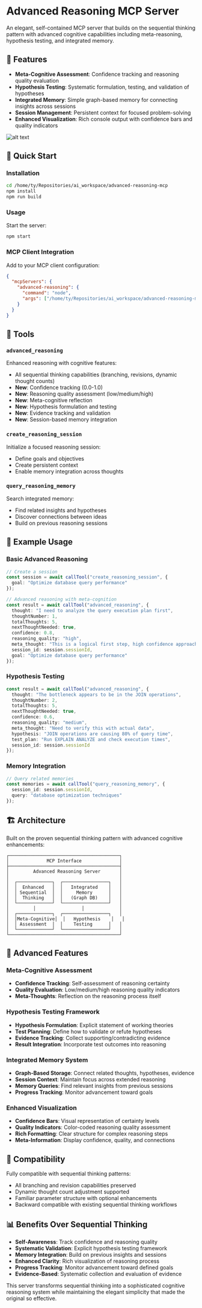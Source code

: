 # Advanced Reasoning MCP Server

An elegant, self-contained MCP server that builds on the sequential thinking pattern with advanced cognitive capabilities including meta-reasoning, hypothesis testing, and integrated memory.

## 🧠 Features

- **Meta-Cognitive Assessment**: Confidence tracking and reasoning quality evaluation
- **Hypothesis Testing**: Systematic formulation, testing, and validation of hypotheses
- **Integrated Memory**: Simple graph-based memory for connecting insights across sessions
- **Session Management**: Persistent context for focused problem-solving
- **Enhanced Visualization**: Rich console output with confidence bars and quality indicators

![alt text](image.png)

## 🚀 Quick Start

### Installation

```bash
cd /home/ty/Repositories/ai_workspace/advanced-reasoning-mcp
npm install
npm run build
```

### Usage

Start the server:
```bash
npm start
```

### MCP Client Integration

Add to your MCP client configuration:
```json
{
  "mcpServers": {
    "advanced-reasoning": {
      "command": "node",
      "args": ["/home/ty/Repositories/ai_workspace/advanced-reasoning-mcp/build/index.js"]
    }
  }
}
```

## 🔧 Tools

### `advanced_reasoning`
Enhanced reasoning with cognitive features:
- All sequential thinking capabilities (branching, revisions, dynamic thought counts)
- **New**: Confidence tracking (0.0-1.0)
- **New**: Reasoning quality assessment (low/medium/high)
- **New**: Meta-cognitive reflection
- **New**: Hypothesis formulation and testing
- **New**: Evidence tracking and validation
- **New**: Session-based memory integration

### `create_reasoning_session`
Initialize a focused reasoning session:
- Define goals and objectives
- Create persistent context
- Enable memory integration across thoughts

### `query_reasoning_memory`
Search integrated memory:
- Find related insights and hypotheses
- Discover connections between ideas
- Build on previous reasoning sessions

## 📝 Example Usage

### Basic Advanced Reasoning
```typescript
// Create a session
const session = await callTool("create_reasoning_session", {
  goal: "Optimize database query performance"
});

// Advanced reasoning with meta-cognition
const result = await callTool("advanced_reasoning", {
  thought: "I need to analyze the query execution plan first",
  thoughtNumber: 1,
  totalThoughts: 5,
  nextThoughtNeeded: true,
  confidence: 0.8,
  reasoning_quality: "high",
  meta_thought: "This is a logical first step, high confidence approach",
  session_id: session.sessionId,
  goal: "Optimize database query performance"
});
```

### Hypothesis Testing
```typescript
const result = await callTool("advanced_reasoning", {
  thought: "The bottleneck appears to be in the JOIN operations",
  thoughtNumber: 2,
  totalThoughts: 5,
  nextThoughtNeeded: true,
  confidence: 0.6,
  reasoning_quality: "medium",
  meta_thought: "Need to verify this with actual data",
  hypothesis: "JOIN operations are causing 80% of query time",
  test_plan: "Run EXPLAIN ANALYZE and check execution times",
  session_id: session.sessionId
});
```

### Memory Integration
```typescript
// Query related memories
const memories = await callTool("query_reasoning_memory", {
  session_id: session.sessionId,
  query: "database optimization techniques"
});
```

## 🏗️ Architecture

Built on the proven sequential thinking pattern with advanced cognitive enhancements:

```
┌─────────────────────────────────────────┐
│              MCP Interface              │
├─────────────────────────────────────────┤
│         Advanced Reasoning Server       │
│                                         │
│  ┌─────────────┐  ┌─────────────────┐   │
│  │  Enhanced   │  │   Integrated    │   │
│  │ Sequential  │  │     Memory      │   │
│  │  Thinking   │  │   (Graph DB)    │   │
│  └─────────────┘  └─────────────────┘   │
│         │                 │             │
│  ┌─────────────┐  ┌─────────────────┐   │
│  │Meta-Cognitive│  │   Hypothesis    │   │
│  │ Assessment  │  │    Testing      │   │
│  └─────────────┘  └─────────────────┘   │
└─────────────────────────────────────────┘
```

## 🎯 Advanced Features

### Meta-Cognitive Assessment
- **Confidence Tracking**: Self-assessment of reasoning certainty
- **Quality Evaluation**: Low/medium/high reasoning quality indicators
- **Meta-Thoughts**: Reflection on the reasoning process itself

### Hypothesis Testing Framework
- **Hypothesis Formulation**: Explicit statement of working theories
- **Test Planning**: Define how to validate or refute hypotheses
- **Evidence Tracking**: Collect supporting/contradicting evidence
- **Result Integration**: Incorporate test outcomes into reasoning

### Integrated Memory System
- **Graph-Based Storage**: Connect related thoughts, hypotheses, evidence
- **Session Context**: Maintain focus across extended reasoning
- **Memory Queries**: Find relevant insights from previous sessions
- **Progress Tracking**: Monitor advancement toward goals

### Enhanced Visualization
- **Confidence Bars**: Visual representation of certainty levels
- **Quality Indicators**: Color-coded reasoning quality assessment
- **Rich Formatting**: Clear structure for complex reasoning steps
- **Meta-Information**: Display confidence, quality, and connections

## 🔄 Compatibility

Fully compatible with sequential thinking patterns:
- All branching and revision capabilities preserved
- Dynamic thought count adjustment supported
- Familiar parameter structure with optional enhancements
- Backward compatible with existing sequential thinking workflows

## 📊 Benefits Over Sequential Thinking

- **Self-Awareness**: Track confidence and reasoning quality
- **Systematic Validation**: Explicit hypothesis testing framework
- **Memory Integration**: Build on previous insights and sessions
- **Enhanced Clarity**: Rich visualization of reasoning process
- **Progress Tracking**: Monitor advancement toward defined goals
- **Evidence-Based**: Systematic collection and evaluation of evidence

This server transforms sequential thinking into a sophisticated cognitive reasoning system while maintaining the elegant simplicity that made the original so effective.
